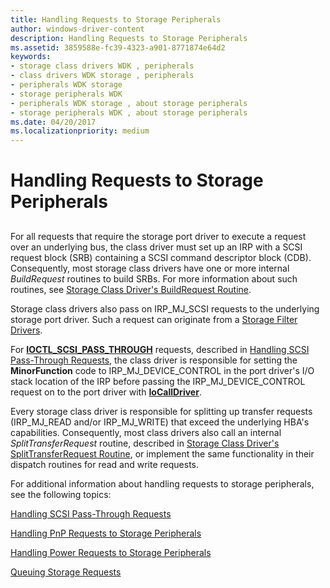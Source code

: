 ```yaml
---
title: Handling Requests to Storage Peripherals
author: windows-driver-content
description: Handling Requests to Storage Peripherals
ms.assetid: 3859588e-fc39-4323-a901-8771874e64d2
keywords:
- storage class drivers WDK , peripherals
- class drivers WDK storage , peripherals
- peripherals WDK storage
- storage peripherals WDK
- peripherals WDK storage , about storage peripherals
- storage peripherals WDK , about storage peripherals
ms.date: 04/20/2017
ms.localizationpriority: medium
---
```


# Handling Requests to Storage Peripherals


## <span id="ddk_handling_requests_to_storage_peripherals_kg"></span><span id="DDK_HANDLING_REQUESTS_TO_STORAGE_PERIPHERALS_KG"></span>


For all requests that require the storage port driver to execute a request over an underlying bus, the class driver must set up an IRP with a SCSI request block (SRB) containing a SCSI command descriptor block (CDB). Consequently, most storage class drivers have one or more internal *BuildRequest* routines to build SRBs. For more information about such routines, see [Storage Class Driver's BuildRequest Routine](storage-class-driver-s-buildrequest-routine.md).

Storage class drivers also pass on IRP\_MJ\_SCSI requests to the underlying storage port driver. Such a request can originate from a [Storage Filter Drivers](storage-filter-drivers.md).

For [**IOCTL\_SCSI\_PASS\_THROUGH**](https://msdn.microsoft.com/library/windows/hardware/ff560519) requests, described in [Handling SCSI Pass-Through Requests](handling-scsi-pass-through-requests.md), the class driver is responsible for setting the **MinorFunction** code to IRP\_MJ\_DEVICE\_CONTROL in the port driver's I/O stack location of the IRP before passing the IRP\_MJ\_DEVICE\_CONTROL request on to the port driver with [**IoCallDriver**](https://msdn.microsoft.com/library/windows/hardware/ff548336).

Every storage class driver is responsible for splitting up transfer requests (IRP\_MJ\_READ and/or IRP\_MJ\_WRITE) that exceed the underlying HBA's capabilities. Consequently, most class drivers also call an internal *SplitTransferRequest* routine, described in [Storage Class Driver's SplitTransferRequest Routine](storage-class-driver-s-splittransferrequest-routine.md), or implement the same functionality in their dispatch routines for read and write requests.

For additional information about handling requests to storage peripherals, see the following topics:

[Handling SCSI Pass-Through Requests](handling-scsi-pass-through-requests.md)

[Handling PnP Requests to Storage Peripherals](handling-pnp-requests-to-storage-peripherals.md)

[Handling Power Requests to Storage Peripherals](handling-power-requests-to-storage-peripherals.md)

[Queuing Storage Requests](queuing-storage-requests.md)

 

 




